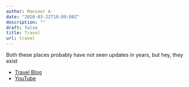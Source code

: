 ```yaml
---
author: Mansoor A
date: "2020-03-22T18:09:08Z"
description: ""
draft: false
title: Travel
url: travel
---
```

Both these places probably have not seen updates in years, but hey, they exist

* [Travel Blog](https://thenomadbits.com)
* [YouTube](https://www.youtube.com/@TheNomadBits)


